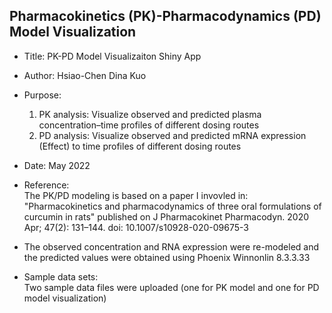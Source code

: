 ## Pharmacokinetics (PK)-Pharmacodynamics (PD) Model Visualization

* Title: PK-PD Model Visualizaiton Shiny App

* Author: Hsiao-Chen Dina Kuo

* Purpose: <br>
  1. PK analysis: Visualize observed and predicted plasma concentration–time profiles of different dosing routes
  2. PD analysis: Visualize observed and predicted mRNA expression (Effect) to time profiles of different dosing routes

* Date: May 2022

* Reference: <br>
The PK/PD modeling is based on a paper I invovled in:
"Pharmacokinetics and pharmacodynamics of three oral formulations of curcumin in rats"
published on J Pharmacokinet Pharmacodyn. 2020 Apr; 47(2): 131–144. doi: 10.1007/s10928-020-09675-3

* The observed concentration and RNA expression were re-modeled and the predicted values were obtained using Phoenix Winnonlin 8.3.3.33

* Sample data sets:<br>
Two sample data files were uploaded (one for PK model and one for PD model visualization)

